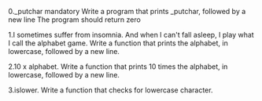 0._putchar mandatory Write a program that prints _putchar, followed by a 
new line
The program should return zero

1.I sometimes suffer from insomnia. And when I can't fall asleep, I play what I call the alphabet game. Write a function that prints the alphabet, in lowercase, followed by a new line.

2.10 x alphabet. Write a function that prints 10 times the alphabet, in lowercase, followed by a new line.

3.islower. Write a function that checks for lowercase character.
